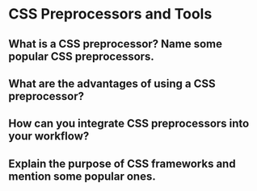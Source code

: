 # CSS Preprocessors and Tools

## What is a CSS preprocessor? Name some popular CSS preprocessors.


## What are the advantages of using a CSS preprocessor?


## How can you integrate CSS preprocessors into your workflow?


## Explain the purpose of CSS frameworks and mention some popular ones.

